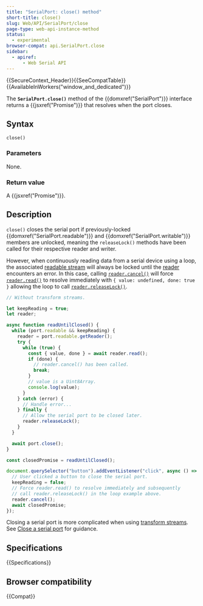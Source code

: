 ```yaml
---
title: "SerialPort: close() method"
short-title: close()
slug: Web/API/SerialPort/close
page-type: web-api-instance-method
status:
  - experimental
browser-compat: api.SerialPort.close
sidebar:
  - apiref:
      - Web Serial API
---
```


{{SecureContext_Header}}{{SeeCompatTable}}{{AvailableInWorkers("window_and_dedicated")}}

The **`SerialPort.close()`** method of the {{domxref("SerialPort")}} interface returns a {{jsxref("Promise")}} that resolves when the port closes.

## Syntax

```js-nolint
close()
```

### Parameters

None.

### Return value

A {{jsxref("Promise")}}.

## Description

`close()` closes the serial port if previously-locked {{domxref("SerialPort.readable")}} and {{domxref("SerialPort.writable")}} members are unlocked, meaning the `releaseLock()` methods have been called for their respective reader and writer.

However, when continuously reading data from a serial device using a loop, the associated [readable stream](/en-US/docs/Web/API/ReadableStream) will always be locked until the [reader](/en-US/docs/Web/API/ReadableStreamDefaultReader) encounters an error. In this case, calling [`reader.cancel()`](/en-US/docs/Web/API/ReadableStreamDefaultReader/cancel) will force [`reader.read()`](/en-US/docs/Web/API/ReadableStreamDefaultReader/read) to resolve immediately with `{ value: undefined, done: true }` allowing the loop to call [`reader.releaseLock()`](/en-US/docs/Web/API/ReadableStreamDefaultReader/releaseLock).

```js
// Without transform streams.

let keepReading = true;
let reader;

async function readUntilClosed() {
  while (port.readable && keepReading) {
    reader = port.readable.getReader();
    try {
      while (true) {
        const { value, done } = await reader.read();
        if (done) {
          // reader.cancel() has been called.
          break;
        }
        // value is a Uint8Array.
        console.log(value);
      }
    } catch (error) {
      // Handle error...
    } finally {
      // Allow the serial port to be closed later.
      reader.releaseLock();
    }
  }

  await port.close();
}

const closedPromise = readUntilClosed();

document.querySelector("button").addEventListener("click", async () => {
  // User clicked a button to close the serial port.
  keepReading = false;
  // Force reader.read() to resolve immediately and subsequently
  // call reader.releaseLock() in the loop example above.
  reader.cancel();
  await closedPromise;
});
```

Closing a serial port is more complicated when using [transform streams](/en-US/docs/Web/API/TransformStream). See [Close a serial port](https://developer.chrome.com/docs/capabilities/serial#close-port) for guidance.

## Specifications

{{Specifications}}

## Browser compatibility

{{Compat}}
